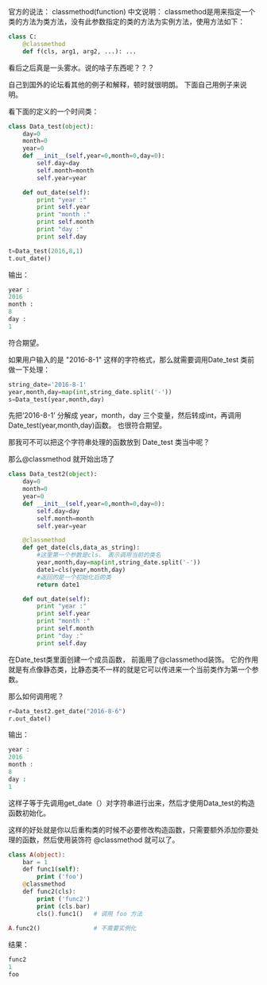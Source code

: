 官方的说法： 
classmethod(function)
中文说明：
classmethod是用来指定一个类的方法为类方法，没有此参数指定的类的方法为实例方法，使用方法如下：

```python
class C:
    @classmethod
    def f(cls, arg1, arg2, ...): ...
```
 看后之后真是一头雾水。说的啥子东西呢？？？
 
自己到国外的论坛看其他的例子和解释，顿时就很明朗。 下面自己用例子来说明。
 
看下面的定义的一个时间类：
```py
class Data_test(object):
    day=0
    month=0
    year=0
    def __init__(self,year=0,month=0,day=0):
        self.day=day
        self.month=month
        self.year=year

    def out_date(self):
        print "year :"
        print self.year
        print "month :"
        print self.month
        print "day :"
        print self.day
```
```py
t=Data_test(2016,8,1)
t.out_date()
```
输出： 
```py
year :
2016
month :
8
day :
1
```
符合期望。
 
如果用户输入的是 "2016-8-1" 这样的字符格式，那么就需要调用Date_test 类前做一下处理：
```py
string_date='2016-8-1'
year,month,day=map(int,string_date.split('-'))
s=Data_test(year,month,day)
```
先把‘2016-8-1’ 分解成 year，month，day 三个变量，然后转成int，再调用Date_test(year,month,day)函数。 也很符合期望。
 
那我可不可以把这个字符串处理的函数放到 Date_test 类当中呢？
 
那么@classmethod 就开始出场了
```py
class Data_test2(object):
    day=0
    month=0
    year=0
    def __init__(self,year=0,month=0,day=0):
        self.day=day
        self.month=month
        self.year=year

    @classmethod
    def get_date(cls,data_as_string):
        #这里第一个参数是cls， 表示调用当前的类名
        year,month,day=map(int,string_date.split('-'))
        date1=cls(year,month,day)
        #返回的是一个初始化后的类
        return date1

    def out_date(self):
        print "year :"
        print self.year
        print "month :"
        print self.month
        print "day :"
        print self.day
```
在Date_test类里面创建一个成员函数， 前面用了@classmethod装饰。 它的作用就是有点像静态类，比静态类不一样的就是它可以传进来一个当前类作为第一个参数。
 
那么如何调用呢？
```py
r=Data_test2.get_date("2016-8-6")
r.out_date()
```
输出：
```php
year :
2016
month :
8
day :
1
```
这样子等于先调用get_date（）对字符串进行出来，然后才使用Data_test的构造函数初始化。
 
这样的好处就是你以后重构类的时候不必要修改构造函数，只需要额外添加你要处理的函数，然后使用装饰符 @classmethod 就可以了。


```php
class A(object):
    bar = 1
    def func1(self):  
        print ('foo') 
    @classmethod
    def func2(cls):
        print ('func2')
        print (cls.bar)
        cls().func1()   # 调用 foo 方法
 
A.func2()               # 不需要实例化
```
结果：
```php
func2
1
foo
```





